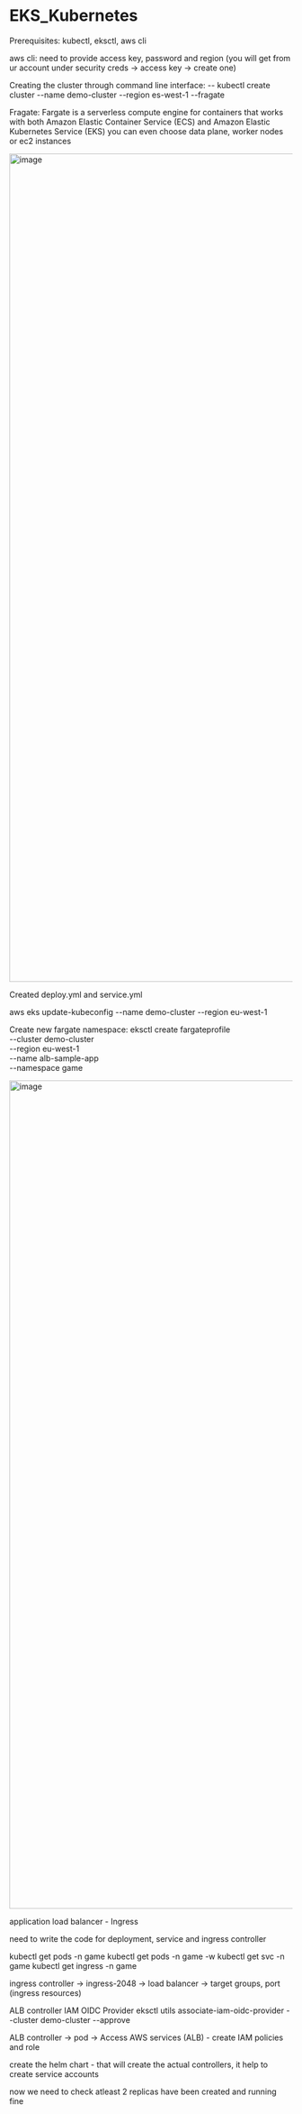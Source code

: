 # EKS_Kubernetes

Prerequisites: kubectl, eksctl, aws cli

aws cli: need to provide access key, password and region (you will get from ur account under security creds -> access key -> create one)

Creating the cluster through command line interface:
 -- kubectl create cluster --name demo-cluster --region es-west-1 --fragate

Fragate: Fargate is a serverless compute engine for containers that works with both Amazon Elastic Container Service (ECS) and Amazon Elastic Kubernetes Service (EKS)
you can even choose data plane, worker nodes or ec2 instances 

<img width="1470" alt="image" src="https://github.com/user-attachments/assets/3eee723f-c273-4cd0-b867-5c318ad8ed7d" />

Created deploy.yml and service.yml

aws eks update-kubeconfig --name demo-cluster --region eu-west-1

Create new fargate namespace:
eksctl create fargateprofile \
    --cluster demo-cluster \
    --region eu-west-1 \
    --name alb-sample-app \
    --namespace game     

<img width="1470" alt="image" src="https://github.com/user-attachments/assets/b31bc937-d7f2-4a82-87d2-a1a7a0e25a56" />

application load balancer - Ingress

need to write the code for deployment, service and ingress controller

kubectl get pods -n game
kubectl get pods -n game -w
kubectl get svc -n game
kubectl get ingress -n game

ingress controller -> ingress-2048 -> load balancer -> target groups, port (ingress resources)

ALB controller
IAM OIDC Provider
eksctl utils associate-iam-oidc-provider --cluster demo-cluster --approve

ALB controller -> pod -> Access AWS services (ALB) - create IAM policies and role

create the helm chart - that will create the actual controllers, it help to create service accounts

now we need to check atleast 2 replicas have been created and running fine







 

 
